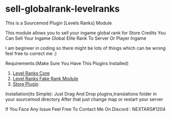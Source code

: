# sell-globalrank-levelranks

This is a Sourcemod Plugin [Levels Ranks] Module 

This module allows you to sell your ingame global rank for Store Credits
You Can Sell Your Ingame Global Elite Rank To Server Or Player Ingame

I am begineer in coding so there might be lots of things which can be wrong feel free to correct me :)

Requirements:(Make Sure You Have This Plugins Installed)
1. <a href="https://forums.alliedmods.net/showthread.php?t=318782" target="_blank">Level Ranks Core</a>
2. <a href="https://github.com/levelsranks/levels-ranks-modules/tree/master/%5BLevels%20Ranks%5D%20Module%20-%20Fake%20Rank" target="_blank" >Level Ranks Fake Rank Module</a>
3. <a href="https://forums.alliedmods.net/showthread.php?t=276677" target="_blank" >Store Plugin</a>


Installation(its Simple):
Just Drag And Drop plugins,translations folder in your sourcemod directory
After that just change map or restart your server

If You Face Any Issue Feel Free To Contact Me On Discord : NEXTARS#1204





